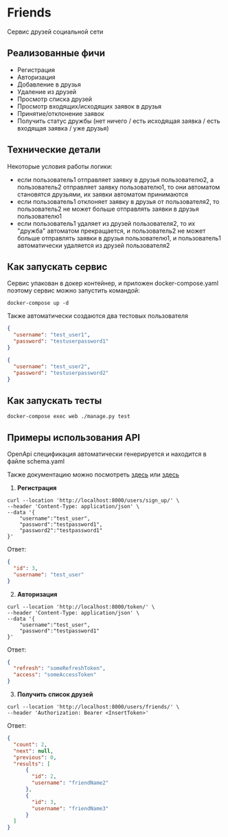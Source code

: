 # Friends

Сервис друзей социальной сети

## Реализованные фичи
 - Регистрация
 - Авторизация
 - Добавление в друзья
 - Удаление из друзей
 - Просмотр списка друзей
 - Просмотр входящих/исходящих заявок в друзья
 - Принятие/отклонение заявок
 - Получить статус дружбы (нет ничего / есть исходящая заявка / есть входящая заявка / уже друзья)

## Технические детали
Некоторые условия работы логики:
- если пользователь1 отправляет заявку в друзья пользователю2, а пользователь2 отправляет заявку пользователю1, то они автоматом становятся друзьями, их заявки автоматом принимаются 
- если пользователь1 отклоняет заявку в друзья от пользователя2, то пользователь2 не может больше отправлять заявки в друзья пользователю1 
- если пользователь1 удаляет из друзей пользователя2, то их "дружба" автоматом прекращается, и пользователь2 не может больше отправлять заявки в друзья пользователю1, и пользователь1 автоматически удаляется из друзей пользователя2

## Как запускать сервис
Сервис упакован в докер контейнер, и приложен docker-compose.yaml поэтому сервис можно запустить командой:
```shell
docker-compose up -d
```

Также автоматически создаются два тестовых пользователя
```json
{
  "username": "test_user1",
  "password": "testuserpassword1"
}

{
  "username": "test_user2",
  "password": "testuserpassword2"
}
```

## Как запускать тесты
```shell
docker-compose exec web ./manage.py test
```

## Примеры использования API

OpenApi спецификация автоматически генерируется и находится в файле schema.yaml

Также документацию можно посмотреть [здесь](http://localhost:8000/api/schema/redoc/) или [здесь](http://localhost:8000/api/schema/swagger-ui/)

1. **Регистрация**
```shell
curl --location 'http://localhost:8000/users/sign_up/' \
--header 'Content-Type: application/json' \
--data '{
    "username":"test_user",
    "password":"testpassword1",
    "password2":"testpassword1"
}'
```
Ответ:
```json
{
  "id": 3,
  "username": "test_user"
}
```

2. **Авторизация**
```shell
curl --location 'http://localhost:8000/token/' \
--header 'Content-Type: application/json' \
--data '{
    "username":"test_user",
    "password":"testpassword1"
}'
```
Ответ:
```json
{
  "refresh": "someRefreshToken",
  "access": "someAccessToken"
}
```

3. **Получить список друзей**
```shell
curl --location 'http://localhost:8000/users/friends/' \
--header 'Authorization: Bearer <InsertToken>'
```
Ответ:
```json
{
  "count": 2,
  "next": null,
  "previous": 0,
  "results": [
      {
        "id": 2,
        "username": "friendName2"
      },
      {
        "id": 3,
        "username": "friendName3"
      }
  ]
}
```